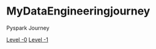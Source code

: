 # MyDataEngineeringjourney

Pyspark Journey

[Level -0](https://github.com/GOPI2388/MyDataEngineeringjourney/blob/main/Spark%20Guide%20Practice%20(1).ipynb) 
[Level -1](https://github.com/GOPI2388/MyDataEngineeringjourney/blob/main/Spark%20%20Definitive%20Guide-%20Level%201%20.ipynb)

